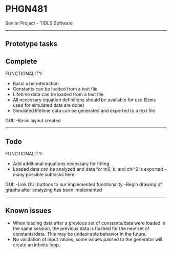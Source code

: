PHGN481
=======

Senior Project - TIDLS Software


-------------------
Prototype tasks
-------------------

Complete
-------------------

FUNCTIONALITY:
- Basic user interaction
- Constants can be loaded from a text file
- Lifetime data can be loaded from a text file
- All necessary equation definitions should be available for use (Eqns used for simulated data are done)
- Simulated lifetime data can be generated and exported to a text file

GUI:
-Basic layout created

-------------------------
Todo
-------------------------

FUNCTIONALITY:
- Add additional equations necessary for fitting
- Loaded data can be analyzed and data for tn0, k, and chi^2 is exported
	-many possible subtasks here

GUI:
-Link GUI buttons to our implemented functionality
-Begin drawing of graphs after analyzing has been implemented

-------------------------
Known issues
-------------------------
- When loading data after a previous set of constants/data were loaded
	in the same session, the previous data is flushed for the new
	set of constants/data.  This may be undesirable behavior in the
	future.
- No validation of input values, some values passed to the generator will create an infinite loop.
